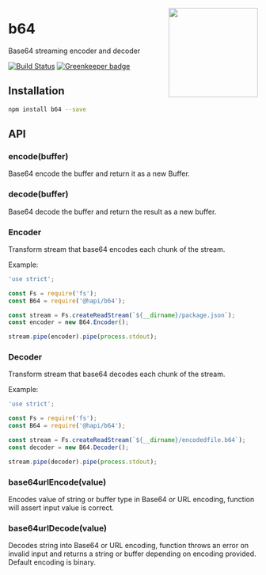<a href="http://hapijs.com"><img src="https://raw.githubusercontent.com/hapijs/assets/master/images/family.png" width="180px" align="right" /></a>

# b64

Base64 streaming encoder and decoder

[![Build Status](https://secure.travis-ci.org/hapijs/b64.png)](http://travis-ci.org/hapijs/b64) [![Greenkeeper badge](https://badges.greenkeeper.io/hapijs/b64.svg)](https://greenkeeper.io/)

## Installation

```sh
npm install b64 --save
```


## API

### encode(buffer)

Base64 encode the buffer and return it as a new Buffer.


### decode(buffer)

Base64 decode the buffer and return the result as a new buffer.


### Encoder

Transform stream that base64 encodes each chunk of the stream.

Example:

```js
'use strict';

const Fs = require('fs');
const B64 = require('@hapi/b64');

const stream = Fs.createReadStream(`${__dirname}/package.json`);
const encoder = new B64.Encoder();

stream.pipe(encoder).pipe(process.stdout);
```


### Decoder

Transform stream that base64 decodes each chunk of the stream.

Example:

```js
'use strict';

const Fs = require('fs');
const B64 = require('@hapi/b64');

const stream = Fs.createReadStream(`${__dirname}/encodedfile.b64`);
const decoder = new B64.Decoder();

stream.pipe(decoder).pipe(process.stdout);
```

### base64urlEncode(value)

Encodes value of string or buffer type in Base64 or URL encoding, function will assert input value is correct.

### base64urlDecode(value)

Decodes string into Base64 or URL encoding, function throws an error on invalid input and returns a string or buffer depending on encoding provided.  Default encoding is binary.
